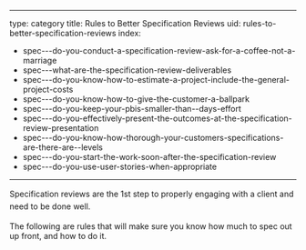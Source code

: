 
---
type: category
title: Rules to Better Specification Reviews
uid: rules-to-better-specification-reviews
index:
 - spec---do-you-conduct-a-specification-review-ask-for-a-coffee-not-a-marriage
 - spec---what-are-the-specification-review-deliverables
 - spec---do-you-know-how-to-estimate-a-project-include-the-general-project-costs
 - spec---do-you-know-how-to-give-the-customer-a-ballpark
 - spec---do-you-keep-your-pbis-smaller-than--days-effort
 - spec---do-you-effectively-present-the-outcomes-at-the-specification-review-presentation
 - spec---do-you-know-how-thorough-your-customers-specifications-are-there-are--levels
 - spec---do-you-start-the-work-soon-after-the-specification-review
 - spec---do-you-use-user-stories-when-appropriate
---

<p>​​​<span style="line-height&#58;1.6;">Specification reviews are the 1st step to properly engaging with a client and need to be done well.</span></p><p>The following are rules that will make sure you know how much to spec out up front, and how to do it.​​</p>

